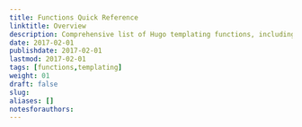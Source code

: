 ```yaml
---
title: Functions Quick Reference
linktitle: Overview
description: Comprehensive list of Hugo templating functions, including basic and advanced usage examples.
date: 2017-02-01
publishdate: 2017-02-01
lastmod: 2017-02-01
tags: [functions,templating]
weight: 01
draft: false
slug:
aliases: []
notesforauthors:
---
```


